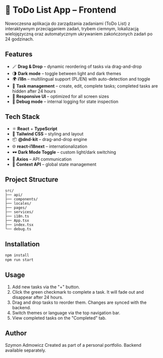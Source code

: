 # 📝 ToDo List App – Frontend

Nowoczesna aplikacja do zarządzania zadaniami (ToDo List) z interaktywnym przeciąganiem zadań, trybem ciemnym, lokalizacją wielojęzyczną oraz automatycznym ukrywaniem zakończonych zadań po 24 godzinach.

## Features

- 🪄 **Drag & Drop** – dynamic reordering of tasks via drag-and-drop
- 🌗 **Dark mode** – toggle between light and dark themes
- 🌍 **i18n** – multilingual support (PL/EN) with auto-detection and toggle
- 📆 **Task management** – create, edit, complete tasks; completed tasks are hidden after 24 hours
- 🧩 **Responsive UI** – optimized for all screen sizes
- 🔧 **Debug mode** – internal logging for state inspection

## Tech Stack

- ⚛️ **React** + **TypeScript**
- 🎨 **Tailwind CSS** – styling and layout
- 📦 **@dnd-kit** – drag-and-drop engine
- 🌐 **react-i18next** – internationalization
- 🕶️ **Dark Mode Toggle** – custom light/dark switching
- 🔧 **Axios** – API communication
- 🧠 **Context API** – global state management

## Project Structure
```
src/
├── api/
├── components/ 
├── locales/
├── pages/
├── services/
├── i18n.ts
├── App.tsx
├── index.tsx
└── debug.ts
```
## Installation

```bash
npm install
npm run start
```

## Usage

1. Add new tasks via the "+" button.
2. Click the green checkmark to complete a task. It will fade out and disappear after 24 hours.
3. Drag and drop tasks to reorder them. Changes are synced with the backend.
4. Switch themes or language via the top navigation bar.
5. View completed tasks on the "Completed" tab.

## Author
Szymon Admowicz
Created as part of a personal portfolio. Backend available separately.
